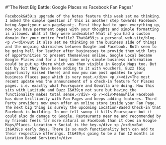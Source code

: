 #"The Next Big Battle: Google Places vs Facebook Fan Pages"


    Facebook&#39;s upgrade of the Notes feature this week set me thinking. I asked the simple question if this is another step towards Facebook being &quot;your web-page&quot;. First they had to open everything up, now you have permanent pages with your thoughts and simple formatting is allowed. What if they were indexable? What if you had a custom domain for your entire Profile? That&#39;s a personal web-site/blog. <p /><div>But it also set me thinking on the business side of things and the ongoing skirmishes between Google and Facebook. Both seem to be going hell for leather after businesses to provide them with lots of opportunities to present themselves online. Google Local became Google Places and for a long time only simple business information could be put up there which was then visible in Google Maps too. But bit by bit they have been adding to it with vouchers, Buzz (big opportunity missed there) and now you can post updates to your business Places page which is very neat.</div> <p /><div>The most recent update was the announcement of a check-in feature for Places pages. i.e. exactly what Foursquare and Gowalla are doing. How this sits with Latitude and Buzz I&#39;m not sure but having the functionality makes total sense.</div> <p /><div>Meanwhile Facebook has done brilliantly with Fan Pages and keeps adding features. Third Party providers now even offer an online store inside your Fan Page. The next big thing is surely the upcoming Location-Based Check-in that Facebook is building. In one fell swoop it kills Foursquare but it could also do damage to Google. Restaurants near me and recommended by my friends feels far more natural on Facebook than it does in Google Maps/Places. Location + Social is the key.</div> <p /><div>But it&#39;s early days. There is so much functionality both can add to their respective offerings. It&#39;s going to be a fun 12 months in Location Based Services!</div>
  